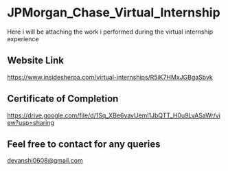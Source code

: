 # JPMorgan_Chase_Virtual_Internship
Here i will be attaching the work i performed during the virtual internship experience
## Website Link
https://www.insidesherpa.com/virtual-internships/R5iK7HMxJGBgaSbvk
## Certificate of Completion
https://drive.google.com/file/d/1Sq_XBe6yavUeml1JbQTT_H0u9LvASaWr/view?usp=sharing
## Feel free to contact for any queries
devanshi0608@gmail.com
